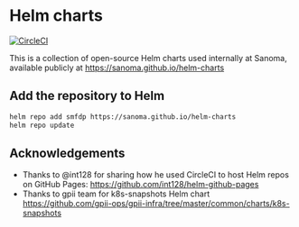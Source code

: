 # Helm charts

[![CircleCI](https://circleci.com/gh/sanoma/helm-charts.svg?style=svg)](https://circleci.com/gh/sanoma/helm-charts)

This is a collection of open-source Helm charts used internally at Sanoma, available publicly at https://sanoma.github.io/helm-charts

## Add the repository to Helm

```sh
helm repo add smfdp https://sanoma.github.io/helm-charts
helm repo update
```

## Acknowledgements

- Thanks to @int128 for sharing how he used CircleCI to host Helm repos on GitHub Pages: <https://github.com/int128/helm-github-pages>
- Thanks to gpii team for k8s-snapshots Helm chart https://github.com/gpii-ops/gpii-infra/tree/master/common/charts/k8s-snapshots
